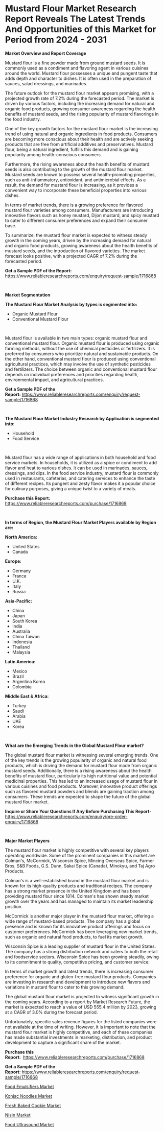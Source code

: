 <p><h1>Mustard Flour Market Research Report Reveals The Latest Trends And Opportunities of this Market for Period from 2024 - 2031</h1></p><p><strong>Market Overview and Report Coverage</strong></p>
<p><p>Mustard flour is a fine powder made from ground mustard seeds. It is commonly used as a condiment and flavoring agent in various cuisines around the world. Mustard flour possesses a unique and pungent taste that adds depth and character to dishes. It is often used in the preparation of sauces, salad dressings, and marinades.</p><p>The future outlook for the mustard flour market appears promising, with a projected growth rate of 7.2% during the forecasted period. The market is driven by various factors, including the increasing demand for natural and organic food products, growing consumer awareness regarding the health benefits of mustard seeds, and the rising popularity of mustard flavorings in the food industry.</p><p>One of the key growth factors for the mustard flour market is the increasing trend of using natural and organic ingredients in food products. Consumers are becoming more conscious about their health and are actively seeking products that are free from artificial additives and preservatives. Mustard flour, being a natural ingredient, fulfills this demand and is gaining popularity among health-conscious consumers.</p><p>Furthermore, the rising awareness about the health benefits of mustard seeds is also contributing to the growth of the mustard flour market. Mustard seeds are known to possess several health-promoting properties, such as anti-inflammatory, antioxidant, and antimicrobial effects. As a result, the demand for mustard flour is increasing, as it provides a convenient way to incorporate these beneficial properties into various dishes.</p><p>In terms of market trends, there is a growing preference for flavored mustard flour varieties among consumers. Manufacturers are introducing innovative flavors such as honey mustard, Dijon mustard, and spicy mustard to cater to different consumer preferences and expand their consumer base.</p><p>To summarize, the mustard flour market is expected to witness steady growth in the coming years, driven by the increasing demand for natural and organic food products, growing awareness about the health benefits of mustard seeds, and the introduction of flavored varieties. The market forecast looks positive, with a projected CAGR of 7.2% during the forecasted period.</p></p>
<p><strong>Get a Sample PDF of the Report:</strong> <a href="https://www.reliableresearchreports.com/enquiry/request-sample/1716868">https://www.reliableresearchreports.com/enquiry/request-sample/1716868</a></p>
<p>&nbsp;</p>
<p><strong>Market Segmentation</strong></p>
<p><strong>The Mustard Flour Market Analysis by types is segmented into:</strong></p>
<p><ul><li>Organic Mustard Flour</li><li>Conventional Mustard Flour</li></ul></p>
<p>&nbsp;</p>
<p><p>Mustard flour is available in two main types: organic mustard flour and conventional mustard flour. Organic mustard flour is produced using organic farming methods, without the use of chemical pesticides or fertilizers. It is preferred by consumers who prioritize natural and sustainable products. On the other hand, conventional mustard flour is produced using conventional agricultural practices, which may involve the use of synthetic pesticides and fertilizers. The choice between organic and conventional mustard flour depends on individual preferences and priorities regarding health, environmental impact, and agricultural practices.</p></p>
<p><strong>Get a Sample PDF of the Report:</strong>&nbsp;<a href="https://www.reliableresearchreports.com/enquiry/request-sample/1716868">https://www.reliableresearchreports.com/enquiry/request-sample/1716868</a></p>
<p>&nbsp;</p>
<p><strong>The Mustard Flour Market Industry Research by Application is segmented into:</strong></p>
<p><ul><li>Household</li><li>Food Service</li></ul></p>
<p>&nbsp;</p>
<p><p>Mustard flour has a wide range of applications in both household and food service markets. In households, it is utilized as a spice or condiment to add flavor and heat to various dishes. It can be used in marinades, sauces, dressings, and dips. In the food service industry, mustard flour is commonly used in restaurants, cafeterias, and catering services to enhance the taste of different recipes. Its pungent and zesty flavor makes it a popular choice for culinary purposes, giving a unique twist to a variety of meals.</p></p>
<p><strong>Purchase this Report:</strong>&nbsp; <a href="https://www.reliableresearchreports.com/purchase/1716868">https://www.reliableresearchreports.com/purchase/1716868</a></p>
<p>&nbsp;</p>
<p><strong>In terms of Region, the Mustard Flour Market Players available by Region are:</strong></p>
<p>
    <p> <strong> North America: </strong>
        <ul>
            <li>United States</li>
            <li>Canada</li>
        </ul>
        </p> 
    <p> <strong> Europe: </strong>
        <ul>
            <li>Germany</li>
            <li>France</li>
            <li>U.K.</li>
            <li>Italy</li>
            <li>Russia</li>
        </ul>
        </p> 
    <p> <strong> Asia-Pacific: </strong>
        <ul>
            <li>China</li>
            <li>Japan</li>
            <li>South Korea</li>
            <li>India</li>
            <li>Australia</li>
            <li>China Taiwan</li>
            <li>Indonesia</li>
            <li>Thailand</li>
            <li>Malaysia</li>
        </ul>
        </p> 
    <p> <strong> Latin America: </strong>
        <ul>
            <li>Mexico</li>
            <li>Brazil</li>
            <li>Argentina Korea</li>
            <li>Colombia</li>
        </ul>
        </p> 
    <p> <strong> Middle East & Africa: </strong>
        <ul>
            <li>Turkey</li>
            <li>Saudi</li>
            <li>Arabia</li>
            <li>UAE</li>
            <li>Korea</li>
        </ul>
    </p>
    </p>
<p>&nbsp;</p>
<p><strong>What are the Emerging Trends in the Global Mustard Flour market?</strong></p>
<p><p>The global mustard flour market is witnessing several emerging trends. One of the key trends is the growing popularity of organic and natural food products, which is driving the demand for mustard flour made from organic mustard seeds. Additionally, there is a rising awareness about the health benefits of mustard flour, particularly its high nutritional value and potential medicinal properties. This has led to an increased usage of mustard flour in various cuisines and food products. Moreover, innovative product offerings such as flavored mustard powders and blends are gaining traction among consumers. These trends are expected to shape the future of the global mustard flour market.</p></p>
<p><strong>Inquire or Share Your Questions If Any Before Purchasing This Report</strong>- <a href="https://www.reliableresearchreports.com/enquiry/pre-order-enquiry/1716868">https://www.reliableresearchreports.com/enquiry/pre-order-enquiry/1716868</a></p>
<p>&nbsp;</p>
<p><strong>Major Market Players</strong></p>
<p><p>The mustard flour market is highly competitive with several key players operating worldwide. Some of the prominent companies in this market are Colman's, McCormick, Wisconsin Spice, Mincing Overseas Spice, Farmer Bros, S&B Foods, G.S. Dunn, Sakai Spice (Canada), Minokyu, and Taj Agro Products.</p><p>Colman's is a well-established brand in the mustard flour market and is known for its high-quality products and traditional recipes. The company has a strong market presence in the United Kingdom and has been providing mustard flour since 1814. Colman's has shown steady market growth over the years and has managed to maintain its market leadership position.</p><p>McCormick is another major player in the mustard flour market, offering a wide range of mustard-based products. The company has a global presence and is known for its innovative product offerings and focus on customer preferences. McCormick has been leveraging new market trends, such as organic and natural food products, to fuel its market growth.</p><p>Wisconsin Spice is a leading supplier of mustard flour in the United States. The company has a strong distribution network and caters to both the retail and foodservice sectors. Wisconsin Spice has been growing steadily, owing to its commitment to quality, competitive pricing, and customer service.</p><p>In terms of market growth and latest trends, there is increasing consumer preference for organic and gluten-free mustard flour products. Companies are investing in research and development to introduce new flavors and variations in mustard flour to cater to this growing demand.</p><p>The global mustard flour market is projected to witness significant growth in the coming years. According to a report by Market Research Future, the market is expected to reach a value of USD 555.4 million by 2023, growing at a CAGR of 3.0% during the forecast period.</p><p>Unfortunately, specific sales revenue figures for the listed companies were not available at the time of writing. However, it is important to note that the mustard flour market is highly competitive, and each of these companies has made substantial investments in marketing, distribution, and product development to capture a significant share of the market.</p></p>
<p><strong>Purchase this Report:</strong>&nbsp;&nbsp;<a href="https://www.reliableresearchreports.com/purchase/1716868">https://www.reliableresearchreports.com/purchase/1716868</a></p>
<p></p>
<p><strong>Get a Sample PDF of the Report:</strong>&nbsp;<a href="https://www.reliableresearchreports.com/enquiry/request-sample/1716868">https://www.reliableresearchreports.com/enquiry/request-sample/1716868</a></p>
<p><p><a href="https://github.com/antony131rp/Market-Research-Report-List-1/blob/main/food-emulsifiers-market.md">Food Emulsifiers Market</a></p><p><a href="https://github.com/mohamedbakry57/Market-Research-Report-List-1/blob/main/konjac-noodles-market.md">Konjac Noodles Market</a></p><p><a href="https://github.com/sougarounis/Market-Research-Report-List-1/blob/main/fresh-baked-cookie-market.md">Fresh Baked Cookie Market</a></p><p><a href="https://github.com/bracarafogo/Market-Research-Report-List-1/blob/main/nisin-market.md">Nisin Market</a></p><p><a href="https://github.com/lababdou/Market-Research-Report-List-1/blob/main/food-ultrasound-market.md">Food Ultrasound Market</a></p></p>
